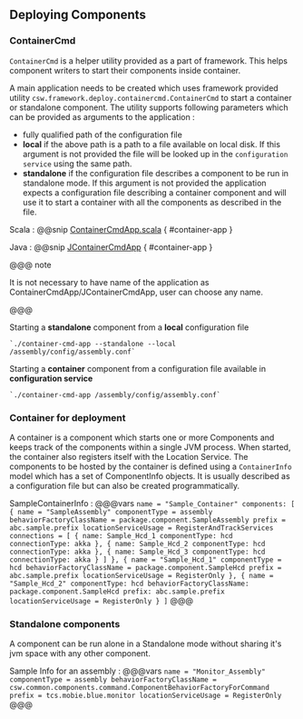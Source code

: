 ## Deploying Components

### ContainerCmd

`ContainerCmd` is a helper utility provided as a part of framework. This helps component writers to start their components inside container.

A main application needs to be created which uses framework provided utility `csw.framework.deploy.containercmd.ContainerCmd` 
to start a container or standalone component. The utility supports following parameters which can be provided as arguments to the
application :

* fully qualified path of the configuration file
* **local** if the above path is a path to a file available on local disk. If this argument is not provided the file will be looked
up in the `configuration service` using the same path.
* **standalone** if the configuration file describes a component to be run in standalone mode. If this argument is not provided the 
application expects a configuration file describing a container component and will use it to start a container with all the
components as described in the file.

Scala
:   @@snip [ContainerCmdApp.scala](../../../../examples/src/main/scala/csw/framework/ContainerCmdApp.scala) { #container-app }

Java
:   @@snip [JContainerCmdApp](../../../../examples/src/main/java/csw/framework/JContainerCmdApp.java) { #container-app }

@@@ note

It is not necessary to have name of the application as ContainerCmdApp/JContainerCmdApp, user can choose any name.

@@@

Starting a **standalone** component from a **local** configuration file

    `./container-cmd-app --standalone --local /assembly/config/assembly.conf`
    
Starting a **container** component from a configuration file available in **configuration service**

    `./container-cmd-app /assembly/config/assembly.conf`

### Container for deployment

A container is a component which starts one or more Components and keeps track of the components within a single JVM process. When started, the container also registers itself with the Location Service.
The components to be hosted by the container is defined using a `ContainerInfo` model which has a set of ComponentInfo objects. It is usually described as a configuration file but can also be created programmatically.

SampleContainerInfo
:   @@@vars
    ```
    name = "Sample_Container"
    components: [
      {
        name = "SampleAssembly"
        componentType = assembly
        behaviorFactoryClassName = package.component.SampleAssembly
        prefix = abc.sample.prefix
        locationServiceUsage = RegisterAndTrackServices
        connections = [
          {
            name: Sample_Hcd_1
            componentType: hcd
            connectionType: akka
          },
          {
            name: Sample_Hcd_2
            componentType: hcd
            connectionType: akka
          },
          {
            name: Sample_Hcd_3
            componentType: hcd
            connectionType: akka
          }
        ]
      },
      {
        name = "Sample_Hcd_1"
        componentType = hcd
        behaviorFactoryClassName = package.component.SampleHcd
        prefix = abc.sample.prefix
        locationServiceUsage = RegisterOnly
      },
      {
        name = "Sample_Hcd_2"
        componentType: hcd
        behaviorFactoryClassName: package.component.SampleHcd
        prefix: abc.sample.prefix
        locationServiceUsage = RegisterOnly
      }
    ]
    ```
    @@@
    
### Standalone components

A component can be run alone in a Standalone mode without sharing it's jvm space with any other component. 

Sample Info for an assembly
:   @@@vars
    ```
    name = "Monitor_Assembly"
    componentType = assembly
    behaviorFactoryClassName = csw.common.components.command.ComponentBehaviorFactoryForCommand
    prefix = tcs.mobie.blue.monitor
    locationServiceUsage = RegisterOnly
    ```
    @@@